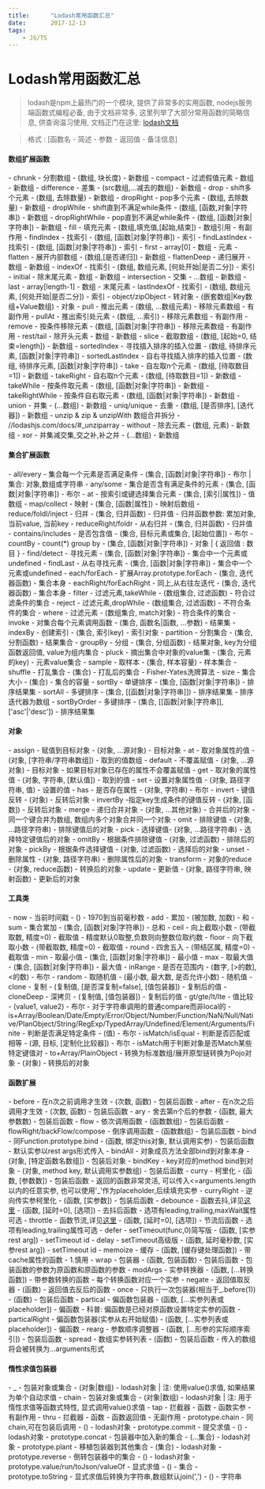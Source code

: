 ```yaml
---
title:      "Lodash常用函数汇总"
date:       2017-12-13
tags:
    - JS/TS
---
```


# Lodash常用函数汇总
> lodash是npm上最热门的一个模块, 提供了非常多的实用函数, nodejs服务端函数式编程必备, 由于文档非常多, 这里列举了大部分常用函数的简略信息, 供查询温习使用, 文档正门在这里: [lodash文档](https://lodash.com/docs/)

> 格式 : [函数名 - 简述 - 参数 - 返回值 - 备注信息]
<h4>数组扩展函数</h4>
- chrunk - 分割数组 - (数组, 块长度) - 新数组
- compact - 过滤假值元素 - 数组 - 新数组
- difference - 差集 - (src数组,...减去的数组) - 新数组
- drop - shift多个元素 - (数组, 去除数量) - 新数组
- dropRight - pop多个元素 - (数组, 去除数量) - 新数组
- dropWhile - shift直到不满足while条件 - (数组, [函数,对象|字符串]) - 新数组
- dropRightWhile - pop直到不满足while条件 - (数组, [函数|对象|字符串]) - 新数组
- fill - 填充元素 - (数组,填充值,[起始,结束]) - 数组引用 - 有副作用
- findIndex - 找索引 - (数组, [函数|对象|字符串]) - 索引
- findLastIndex - 找索引 - (数组, [函数|对象|字符串]) - 索引
- first - array[0] - 数组 - 元素
- flatten - 展开内部数组 - (数组,[是否递归]) - 新数组
- flattenDeep - 递归展开 - 数组 - 新数组
- indexOf - 找索引 - (数组, 数组元素, [何处开始|是否二分]) - 索引
- initial - 除末尾元素 - 数组 - 新数组
- intersection - 交集 - ...数组 - 新数组
- last - array[length-1] - 数组 - 末尾元素
- lastIndexOf - 找索引 - (数组, 数组元素, [何处开始|是否二分]) - 索引
- object/zipObject - 转对象 - (嵌套数组|Key数组+Value数组) - 对象
- pull - 推出元素 - (数组, ...数组元素) - 移除元素数组 - 有副作用
- pullAt - 推出索引处元素 - (数组, ...索引) - 移除元素数组 - 有副作用
- remove - 按条件移除元素 - (数组, [函数|对象|字符串]) - 移除元素数组 - 有副作用
- rest/tail - 除开头元素 - 数组 - 新数组
- slice - 截取数组 - (数组, [起始=0, 结束=length]) - 新数组
- sortedIndex - 寻找插入排序的插入位置 - (数组, 待排序元素, [函数|对象|字符串])
- sortedLastIndex - 自右寻找插入排序的插入位置 - (数组, 待排序元素, [函数|对象|字符串])
- take - 自左取n个元素 - (数组, [待取数目=1]) - 新数组
- takeRight - 自右取n个元素 - (数组, [待取数目=1]) - 新数组
- takeWhile - 按条件取元素 - (数组, [函数|对象|字符串]) - 新数组
- takeRightWhile - 按条件自右取元素 - (数组, [函数|对象|字符串]) - 新数组
- union - 并集 - (...数组) - 新数组
- uniq/unique - 去重 - (数组, [是否排序], [迭代器]) - 新数组
- unzip & zip & unzipWith 数组合并拆分 - //lodashjs.com/docs/#_unziparray
- without - 除去元素 - (数组, 元素) - 新数组
- xor - 并集减交集,交之补,补之并 - (...数组) - 新数组

<h4>集合扩展函数</h4>
- all/every - 集合每一个元素是否满足条件 - (集合, [函数|对象|字符串]) - 布尔 | 集合: 对象,数组或字符串
- any/some - 集合是否含有满足条件的元素 - (集合, [函数|对象|字符串]) - 布尔
- at - 按索引或键选择集合元素 - (集合, [索引|属性]) - 值数组
- map/collect - 映射 - (集合, [函数|属性]) - 映射后数组
- reduce/foldl/inject - 归并 - (集合, 归并函数) - 归并值 - 归并函数参数: 累加对象, 当前value, 当前key
- reduceRight/foldr - 从右归并 - (集合, 归并函数) - 归并值
- contains/includes - 是否包含值 - (集合, 目标元素或集合, [起始位置]) - 布尔
- countBy - count(*) group by - (集合, [函数|对象|字符串]) - 对象 | { 返回值 : 数目 }
- find/detect - 寻找元素 - (集合, [函数|对象|字符串]) - 集合中一个元素或undefined
- findLast - 从右寻找元素 - (集合, [函数|对象|字符串]) - 集合中一个元素或undefined
- each/forEach - 扩展Array.prototype.forEach - (集合, 迭代器函数) - 集合本身
- eachRight/forEachRight - 同上,从右往左迭代 - (集合, 迭代器函数) - 集合本身
- filter - 过滤元素,takeWhile - (数组集合, 过滤函数) - 符合过滤条件的集合
- reject - 过滤元素,dropWhile - (数组集合, 过滤函数) - 不符合条件的集合
- where - 过滤元素 - (数组集合, match对象) - 符合条件的集合
- invoke - 对集合每个元素调用函数 - (集合, 函数名|函数, ...参数) - 结果集
- indexBy - 创建索引 - (集合, 索引key) - 索引对象
- partition - 分割集合 - (集合, 分割函数) - 结果集合
- groupBy - 分组 - (集合, 分组函数) - 结果对象, key为分组函数返回值, value为组内集合
- pluck - 摘出集合中对象的value集 - (集合, 元素的key) - 元素value集合
- sample - 取样本 - (集合, 样本容量) - 样本集合
- shuffle - 打乱集合 - (集合) - 打乱后的集合 - Fisher-Yates洗牌算法
- size - 集合大小 - (集合) - 集合的容量
- sortBy - 单键排序 - (集合, [函数|对象|字符串]) - 排序结果集
- sortAll - 多键排序 - (集合, [[函数|对象|字符串]]) - 排序结果集 - 排序迭代器为数组
- sortByOrder - 多键排序 - (集合, [[函数|对象|字符串]], ['asc'|'desc']) - 排序结果集

<h4>对象</h4>
- assign - 赋值到目标对象 - (对象, ...源对象) - 目标对象
- at - 取对象属性的值 - (对象, [字符串/字符串数组]) - 取到的值数组
- default - 不覆盖赋值 - (对象, ...源对象) - 目标对象 - 如果目标对象已存在的属性不会覆盖赋值
- get - 取对象的属性值 - (对象, 字符串, [默认值]) - 取到的值
- set - 设置对象属性值 - (对象, 路径字符串, 值) - 设置的值
- has - 是否存在属性 - (对象, 字符串) - 布尔
- invert - 键值反转 - (对象) - 反转后对象
- invertBy -指定key生成条件的键值反转 - (对象, [函数]) - 反转后对象
- merge - 递归合并对象 - (对象, ...其他对象) - 合并后的对象 - 同一个键合并为数组, 数组内多个对象合并同一个对象
- omit - 排除键值 - (对象, ...路径字符串) - 排除键值后的对象
- pick - 选择键值- (对象, ...路径字符串) - 选择特定键值后的对象
- omitBy - 根据条件排除键值 - (对象, 过滤函数) - 排除后的对象
- pickBy - 根据条件选择键值 - (对象, 过滤函数) - 选择后的对象
- unset - 删除属性 - (对象, 路径字符串) - 删除属性后的对象
- transform - 对象的reduce - (对象, reduce函数) - 转换后的对象
- update - 更新值 - (对象, 路径字符串, 映射函数) - 更新后的对象

<h4>工具类</h4>
- now - 当前时间戳 - () - 1970到当前毫秒数
- add - 累加 - (被加数, 加数) - 和
- sum - 集合累加 - (集合, [函数|对象|字符串]) - 总和
- ceil - 向上截取小数 - (带截取数, 精度=0) - 截取值 - 精度默认0取整,负数则向整数位取约数
- floor - 向下截取小数 - (带截取数, 精度=0) - 截取值
- round - 四舍五入 - (带结区属, 精度=0) - 截取值
- min - 取最小值 - (集合, [函数|对象|字符串]) - 最小值
- max - 取最大值 - (集合, [函数|对象|字符串]) - 最大值
- inRange - 是否在范围内 - (数字, [>的数], <的数) - 布尔
- random - 取随机值 - (最小数, 最大数, 是否允许小数) - 随机值
- clone - 复制 - (复制值, [是否深复制=false], [值包装器]) - 复制后的值
- cloneDeep - 深拷贝 - (复制值, [值包装器]) - 复制后的值
- gt/gte/lt/lte - 值比较 - (value1, value2) - 布尔 - 对于字符串调用的普通compare而非local的
- is+Array/Boolean/Date/Empty/Error/Object/Number/Function/NaN/Null/Native/PlanObject/String/RegExp/TypedArray/Undefined/Element/Arguments/Finite - 判断是否满足特定条件 - (值) - 布尔
- isMatch/isEqual - 判断是否匹配或相等 - (源, 目标, [定制化比较器]) - 布尔 - isMatch用于判断对象是否Match某些特定键值对
- to+Array/PlainObject - 转换为标准数组/展开原型链转换为Pojo对象 - (对象) - 转换后的对象

<h4>函数扩展</h4>
- before - 在n次之前调用才生效 - (次数, 函数) - 包装后函数
- after - 在n次之后调用才生效 - (次数, 函数) - 包装后函数
- ary - 舍去第n个后的参数 - (函数, 最大参数数) - 包装后函数
- flow - 依次调用函数 - (函数数组) - 包装后函数
- flowRight/backFlow/compose - 倒序调用函数 - (函数数组) - 包装后函数
- bind - 同Function.prototype.bind - (函数, 绑定this对象, 默认调用实参) - 包装后函数 - 默认实参以rest args形式传入
- bindAll - 对象成员方法全部bind到对象本身 - (对象, [特定函数名数组]) - 包装后对象
- bindKey - key对应的method bind到对象 - (对象, method key, 默认调用实参数组) - 包装后函数
- curry - 柯里化 - (函数, [参数数]) - 包装后函数 - 返回的函数非常灵活, 可以传入<=arguments.length以内的任意实参, 也可以使用'_'作为placeholder,后续填充实参
- curryRight - 逆向传实参柯里化 - (函数, [实参数]) - 包装后函数
- debounce - 函数去抖,详见<a href="//ywbdxx.win/?p=198">这里</a> - (函数, [延时=0], [选项]) - 去抖后函数 - 选项有leading,trailing,maxWait属性可选
- throttle - 函数节流,详见<a href="//ywbdxx.win/?p=198">这里</a> - (函数, [延时=0], [选项]) - 节流后函数 - 选项有leading,trailing属性可选
- defer - setTimeout(func,0)简写版 - (函数, [实参rest arg]) - setTimeout id
- delay - setTimeout高级版 - (函数, 延时毫秒数, [实参rest arg]) - setTimeout id
- memoize - 缓存 - (函数, [缓存键处理函数]) - 带cache属性的函数 - 1.慎用
- wrap - 包装器 - (函数, 包装函数) - 包装后函数 - 包装函数的参数为原函数和原函数的参数
- modArgs - 实参转换器 - (函数, [...转换函数]) - 带参数转换的函数 - 每个转换函数对应一个实参
- negate - 返回值取反器 - (函数) - 返回值去反后的函数
- once - 只执行一次包装器(相当于_.before(1)) - (函数) - 包装后函数
- partical - 偏函数包装器 - (函数, [...实参列表或placeholder]) - 偏函数 - 科普: 偏函数是已经对原函数设置特定实参的函数
- particalRight - 偏函数包装器(实参从右开始赋值) - (函数, [...实参列表或placeholder]) - 偏函数
- rearg - 参数顺序调整器 - (函数, [...形参的实际顺序索引]) - 包装后函数
- spread - 数组实参转列表 - (函数) - 包装后函数 - 传入的数组将会被转换为...arguments形式

<h4>惰性求值包装器</h4>
- _ - 包装对象或集合 - (对象|数组) - lodash对象 | 注: 使用value()求值, 如果结果为单个自动求值
- chain - 包装对象或集合 - (对象|数组) - lodash对象 | 注: 用于惰性求值等函数式特性, 显式调用value()求值
- tap - 拦截器 - 函数 - 函数实参 - 有副作用
- thru - 拦截器 - 函数 - 函数返回值 - 无副作用
- prototype.chain - 同chain,可在包装后调用 - () - lodash对象
- prototype.commit - 提交求值 - () - lodash对象
- prototype.concat - 包装器中加入新的集合 - (...集合) - lodash对象
- prototype.plant - 移植包装器到其他集合 - (集合) - lodash对象
- prototype.reverse - 倒转包装器中的集合 - () - lodash对象
- prototype.value/run/toJson/valueOf - 显式求值 - () - 集合
- prototype.toString - 显式求值后转换为字符串,数组默认join(',') - () - 字符串